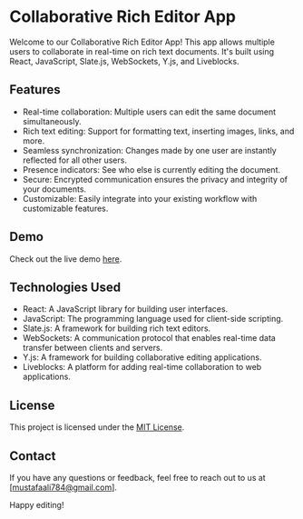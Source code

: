 # Collaborative Rich Editor App

Welcome to our Collaborative Rich Editor App! This app allows multiple users to collaborate in real-time on rich text documents. It's built using React, JavaScript, Slate.js, WebSockets, Y.js, and Liveblocks.

## Features

- Real-time collaboration: Multiple users can edit the same document simultaneously.
- Rich text editing: Support for formatting text, inserting images, links, and more.
- Seamless synchronization: Changes made by one user are instantly reflected for all other users.
- Presence indicators: See who else is currently editing the document.
- Secure: Encrypted communication ensures the privacy and integrity of your documents.
- Customizable: Easily integrate into your existing workflow with customizable features.

## Demo

Check out the live demo [here](https://editor-by-mustafa.netlify.app).

## Technologies Used

- React: A JavaScript library for building user interfaces.
- JavaScript: The programming language used for client-side scripting.
- Slate.js: A framework for building rich text editors.
- WebSockets: A communication protocol that enables real-time data transfer between clients and servers.
- Y.js: A framework for building collaborative editing applications.
- Liveblocks: A platform for adding real-time collaboration to web applications.


## License

This project is licensed under the [MIT License](LICENSE).

## Contact

If you have any questions or feedback, feel free to reach out to us at [mustafaali784@gmail.com].

Happy editing!
